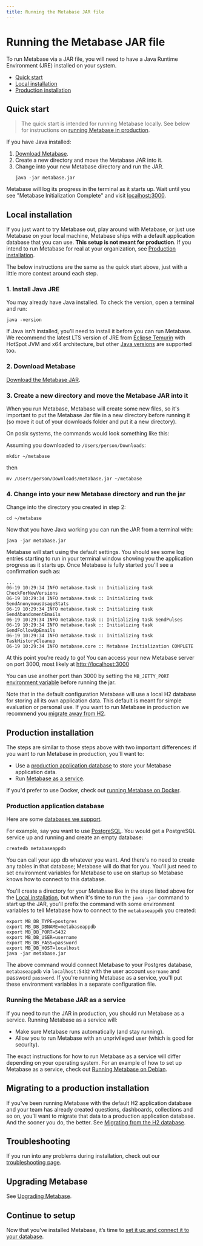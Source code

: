 ```yaml
---
title: Running the Metabase JAR file
---
```


# Running the Metabase JAR file

To run Metabase via a JAR file, you will need to have a Java Runtime Environment (JRE) installed on your system.

- [Quick start](#quick-start)
- [Local installation](#local-installation)
- [Production installation](#production-installation)

## Quick start

> The quick start is intended for running Metabase locally. See below for instructions on [running Metabase in production](#production-installation).

If you have Java installed:

1. [Download Metabase](https://metabase.com/start/oss/jar).
2. Create a new directory and move the Metabase JAR into it.
3. Change into your new Metabase directory and run the JAR.
   ```
   java -jar metabase.jar
   ```

Metabase will log its progress in the terminal as it starts up. Wait until you see "Metabase Initialization Complete" and visit [localhost:3000](http://localhost:3000/setup).

## Local installation

If you just want to try Metabase out, play around with Metabase, or just use Metabase on your local machine, Metabase ships with a default application database that you can use. **This setup is not meant for production**. If you intend to run Metabase for real at your organization, see [Production installation](#production-installation).

The below instructions are the same as the quick start above, just with a little more context around each step.

### 1. Install Java JRE

You may already have Java installed. To check the version, open a terminal and run:

```
java -version
```

If Java isn't installed, you'll need to install it before you can run Metabase. We recommend the latest LTS version of JRE from [Eclipse Temurin](https://adoptium.net/) with HotSpot JVM and x64 architecture, but other [Java versions](./java-versions.md) are supported too.

### 2. Download Metabase

[Download the Metabase JAR](https://www.metabase.com/start/oss/jar).

### 3. Create a new directory and move the Metabase JAR into it

When you run Metabase, Metabase will create some new files, so it's important to put the Metabase Jar file in a new directory before running it (so move it out of your downloads folder and put it a new directory).

On posix systems, the commands would look something like this:

Assuming you downloaded to `/Users/person/Downloads`:

```
mkdir ~/metabase
```

then

```
mv /Users/person/Downloads/metabase.jar ~/metabase
```

### 4. Change into your new Metabase directory and run the jar

Change into the directory you created in step 2:

```
cd ~/metabase
```

Now that you have Java working you can run the JAR from a terminal with:

```
java -jar metabase.jar
```

Metabase will start using the default settings. You should see some log entries starting to run in your terminal window showing you the application progress as it starts up. Once Metabase is fully started you'll see a confirmation such as:

```
...
06-19 10:29:34 INFO metabase.task :: Initializing task CheckForNewVersions
06-19 10:29:34 INFO metabase.task :: Initializing task SendAnonymousUsageStats
06-19 10:29:34 INFO metabase.task :: Initializing task SendAbandomentEmails
06-19 10:29:34 INFO metabase.task :: Initializing task SendPulses
06-19 10:29:34 INFO metabase.task :: Initializing task SendFollowUpEmails
06-19 10:29:34 INFO metabase.task :: Initializing task TaskHistoryCleanup
06-19 10:29:34 INFO metabase.core :: Metabase Initialization COMPLETE
```

At this point you're ready to go! You can access your new Metabase server on port 3000, most likely at [http://localhost:3000](http://localhost:3000)

You can use another port than 3000 by setting the `MB_JETTY_PORT` [environment variable](./environment-variables.md) before running the jar.

Note that in the default configuration Metabase will use a local H2 database for storing all its own application data. This default is meant for simple evaluation or personal use. If you want to run Metabase in production we recommend you [migrate away from H2](./migrating-from-h2.md).

## Production installation

The steps are similar to those steps above with two important differences: if you want to run Metabase in production, you'll want to:

- Use a [production application database](#production-application-database) to store your Metabase application data. 
- Run [Metabase as a service](#running-the-metabase-jar-as-a-service).

If you'd prefer to use Docker, check out [running Metabase on Docker](running-metabase-on-docker.md).

### Production application database

Here are some [databases we support](migrating-from-h2.md#supported-databases-for-storing-your-metabase-application-data).

For example, say you want to use [PostgreSQL](https://www.postgresql.org/). You would get a PostgreSQL service up and running and create an empty database:

```
createdb metabaseappdb
```

You can call your app db whatever you want. And there's no need to create any tables in that database; Metabase will do that for you. You'll just need to set environment variables for Metabase to use on startup so Metabase knows how to connect to this database. 

You'll create a directory for your Metabase like in the steps listed above for the [Local installation](#local-installation), but when it's time to run the `java -jar` command to start up the JAR, you'll prefix the command with some environment variables to tell Metabase how to connect to the `metabaseappdb` you created:

```
export MB_DB_TYPE=postgres
export MB_DB_DBNAME=metabaseappdb
export MB_DB_PORT=5432
export MB_DB_USER=username
export MB_DB_PASS=password
export MB_DB_HOST=localhost
java -jar metabase.jar
```

The above command would connect Metabase to your Postgres database, `metabaseappdb` via `localhost:5432` with the user account `username` and password `password`. If you're running Metabase as a service, you'll put these environment variables in a separate configuration file.

### Running the Metabase JAR as a service

If you need to run the JAR in production, you should run Metabase as a service. Running Metabase as a service will:

- Make sure Metabase runs automatically (and stay running).
- Allow you to run Metabase with an unprivileged user (which is good for security).

The exact instructions for how to run Metabase as a service will differ depending on your operating system. For an example of how to set up Metabase as a service, check out [Running Metabase on Debian](./running-metabase-on-debian.md).

## Migrating to a production installation

If you've been running Metabase with the default H2 application database and your team has already created questions, dashboards, collections and so on, you'll want to migrate that data to a production application database. And the sooner you do, the better. See [Migrating from the H2 database](migrating-from-h2.md).

## Troubleshooting

If you run into any problems during installation, check out our [troubleshooting page](../troubleshooting-guide/running.md).

## Upgrading Metabase

See [Upgrading Metabase](upgrading-metabase.md).

## Continue to setup

Now that you’ve installed Metabase, it’s time to [set it up and connect it to your database](../setting-up-metabase.md).